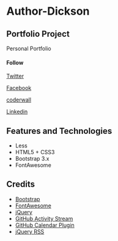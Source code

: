 # Author-Dickson
## Portfolio Project

Personal Portfolio

#### Follow

[Twitter](https://twitter.com/Dicksonmuli)

[Facebook](https://www.facebook.com/dickson.mulli.5)

[coderwall](https://coderwall.com/dicksonmuli)

[Linkedin](https://www.linkedin.com/in/isaiah-dickson-85033813a/)


## Features and Technologies

-  Less
-  HTML5 + CSS3
-  Bootstrap 3.x
-  FontAwesome

## Credits
- [Bootstrap](http://getbootstrap.com/)
- [FontAwesome](http://fortawesome.github.io/Font-Awesome/)
- [jQuery](http://jquery.com/)
- [GitHub Activity Stream](http://caseyscarborough.com/projects/github-activity/)
- [GitHub Calendar Plugin](https://github.com/IonicaBizau/github-calendar)
- [jQuery RSS](https://github.com/sdepold/jquery-rss)
